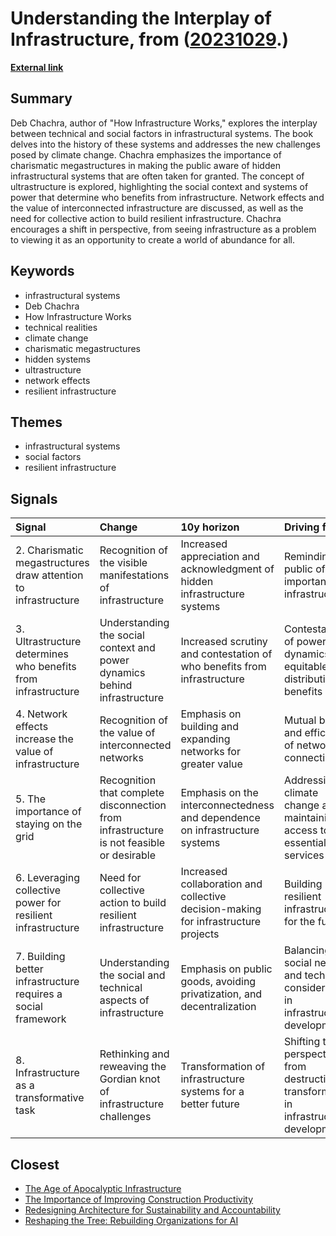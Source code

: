 # __Understanding the Interplay of Infrastructure__, from ([20231029](https://kghosh.substack.com/p/20231029).)

__[External link](https://www.scopeofwork.net/an-ode-to-living-on-the-grid/?ref=scope-of-work-newsletter&utm_source=substack&utm_medium=email)__



## Summary

Deb Chachra, author of "How Infrastructure Works," explores the interplay between technical and social factors in infrastructural systems. The book delves into the history of these systems and addresses the new challenges posed by climate change. Chachra emphasizes the importance of charismatic megastructures in making the public aware of hidden infrastructural systems that are often taken for granted. The concept of ultrastructure is explored, highlighting the social context and systems of power that determine who benefits from infrastructure. Network effects and the value of interconnected infrastructure are discussed, as well as the need for collective action to build resilient infrastructure. Chachra encourages a shift in perspective, from seeing infrastructure as a problem to viewing it as an opportunity to create a world of abundance for all.

## Keywords

* infrastructural systems
* Deb Chachra
* How Infrastructure Works
* technical realities
* climate change
* charismatic megastructures
* hidden systems
* ultrastructure
* network effects
* resilient infrastructure

## Themes

* infrastructural systems
* social factors
* resilient infrastructure

## Signals

| Signal                                                         | Change                                                                                   | 10y horizon                                                                        | Driving force                                                                             |
|:---------------------------------------------------------------|:-----------------------------------------------------------------------------------------|:-----------------------------------------------------------------------------------|:------------------------------------------------------------------------------------------|
| 2. Charismatic megastructures draw attention to infrastructure | Recognition of the visible manifestations of infrastructure                              | Increased appreciation and acknowledgment of hidden infrastructure systems         | Reminding the public of the importance of infrastructure                                  |
| 3. Ultrastructure determines who benefits from infrastructure  | Understanding the social context and power dynamics behind infrastructure                | Increased scrutiny and contestation of who benefits from infrastructure            | Contestation of power dynamics and equitable distribution of benefits                     |
| 4. Network effects increase the value of infrastructure        | Recognition of the value of interconnected networks                                      | Emphasis on building and expanding networks for greater value                      | Mutual benefit and efficiency of network connections                                      |
| 5. The importance of staying on the grid                       | Recognition that complete disconnection from infrastructure is not feasible or desirable | Emphasis on the interconnectedness and dependence on infrastructure systems        | Addressing climate change and maintaining access to essential services                    |
| 6. Leveraging collective power for resilient infrastructure    | Need for collective action to build resilient infrastructure                             | Increased collaboration and collective decision-making for infrastructure projects | Building resilient infrastructure for the future                                          |
| 7. Building better infrastructure requires a social framework  | Understanding the social and technical aspects of infrastructure                         | Emphasis on public goods, avoiding privatization, and decentralization             | Balancing social needs and technical considerations in infrastructure development         |
| 8. Infrastructure as a transformative task                     | Rethinking and reweaving the Gordian knot of infrastructure challenges                   | Transformation of infrastructure systems for a better future                       | Shifting the perspective from destruction to transformation in infrastructure development |

## Closest

* [The Age of Apocalyptic Infrastructure](177a0857ffe0d07d48cd99a269f28a02)
* [The Importance of Improving Construction Productivity](68cc2d738ed662aeee3670d8327d7d5f)
* [Redesigning Architecture for Sustainability and Accountability](8138ea21b5288b813c73e1e5195aaedf)
* [Reshaping the Tree: Rebuilding Organizations for AI](fd0f3b7a6783ba6a0fcd3a18c8241be5)